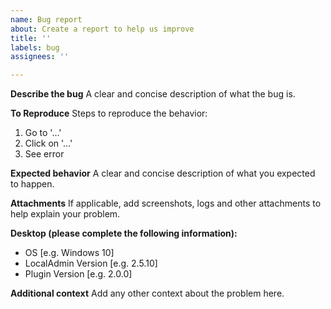 ```yaml
---
name: Bug report
about: Create a report to help us improve
title: ''
labels: bug
assignees: ''

---
```


**Describe the bug**
A clear and concise description of what the bug is.

**To Reproduce**
Steps to reproduce the behavior:
1. Go to '...'
2. Click on '...'
3. See error

**Expected behavior**
A clear and concise description of what you expected to happen.

**Attachments**
If applicable, add screenshots, logs and other attachments to help explain your problem.

**Desktop (please complete the following information):**
 - OS [e.g. Windows 10]
 - LocalAdmin Version [e.g. 2.5.10]
 - Plugin Version [e.g. 2.0.0]

**Additional context**
Add any other context about the problem here.
